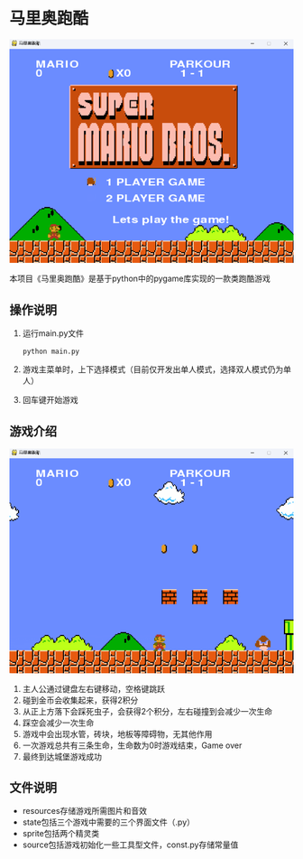 # 马里奥跑酷

![image-20230715224541334](READEME.assets/image-20230715224541334.png)

本项目《马里奥跑酷》是基于python中的pygame库实现的一款类跑酷游戏

## 操作说明


1. 运行main.py文件

   ```
   python main.py
   ```

2. 游戏主菜单时，上下选择模式（目前仅开发出单人模式，选择双人模式仍为单人）

3. 回车键开始游戏

## 游戏介绍

![image-20230715224639781](READEME.assets/image-20230715224639781.png)

1. 主人公通过键盘左右键移动，空格键跳跃
2. 碰到金币会收集起来，获得2积分
3. 从正上方落下会踩死虫子，会获得2个积分，左右碰撞到会减少一次生命
4. 踩空会减少一次生命
5. 游戏中会出现水管，砖块，地板等障碍物，无其他作用
6. 一次游戏总共有三条生命，生命数为0时游戏结束，Game over
7. 最终到达城堡游戏成功

## 文件说明

- resources存储游戏所需图片和音效
- state包括三个游戏中需要的三个界面文件（.py）
- sprite包括两个精灵类
- source包括游戏初始化一些工具型文件，const.py存储常量值

